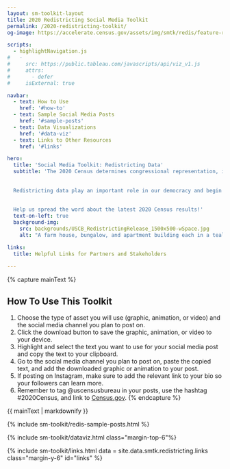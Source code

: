 ```yaml
---
layout: sm-toolkit-layout
title: 2020 Redistricting Social Media Toolkit
permalink: /2020-redistricting-toolkit/
og-image: https://accelerate.census.gov/assets/img/smtk/redis/feature-redistricting-news-release-2.png

scripts:
  - highlightNavigation.js
#   -
#     src: https://public.tableau.com/javascripts/api/viz_v1.js
#     attrs: 
#       - defer
#     isExternal: true

navbar: 
  - text: How to Use
    href: '#how-to'
  - text: Sample Social Media Posts
    href: '#sample-posts'
  - text: Data Visualizations
    href: '#data-viz'
  - text: Links to Other Resources
    href: '#links'

hero:
  title: 'Social Media Toolkit: Redistricting Data'
  subtitle: 'The 2020 Census determines congressional representation, informs the allocation of hundreds of billions of dollars in federal funding, and provides data that affects communities for the next 10 years.
  
  
  Redistricting data play an important role in our democracy and begin to illuminate changes to the local and demographic makeup of our nation over the last decade.  
  
  
  Help us spread the word about the latest 2020 Census results!'
  text-on-left: true
  background-img: 
    src: backgrounds/USCB_RedistrictingRelease_1500x500-wSpace.jpg
    alt: "A farm house, bungalow, and apartment building each in a teal bubble with text 'United States Census 2020'"

links:
  title: Helpful Links for Partners and Stakeholders
  
---
```


{% capture mainText %}
## How To Use This Toolkit
1.	Choose the type of asset you will use (graphic, animation, or video) and the social media channel you plan to post on.
2.	Click the download button to save the graphic, animation, or video to your device.
3.	Highlight and select the text you want to use for your social media post and copy the text to your clipboard.
4.	Go to the social media channel you plan to post on, paste the copied text, and add the downloaded graphic or animation to your post.
5.	If posting on Instagram, make sure to add the relevant link to your bio so your followers can learn more. 
6.	Remember to tag @uscensusbureau in your posts, use the hashtag #2020Census, and link to [Census.gov](https://www.census.gov/).
{% endcapture %}

<section id="how-to" class="smtk-section grid-container margin-top-6">
  {{ mainText | markdownify }}
</section>

{% include sm-toolkit/redis-sample-posts.html %}

<div id="data-viz">
  {% include sm-toolkit/dataviz.html class="margin-top-6"%}
</div>

{% include sm-toolkit/links.html 
  data = site.data.smtk.redistricting.links
  class="margin-y-6" 
  id="links" %}
